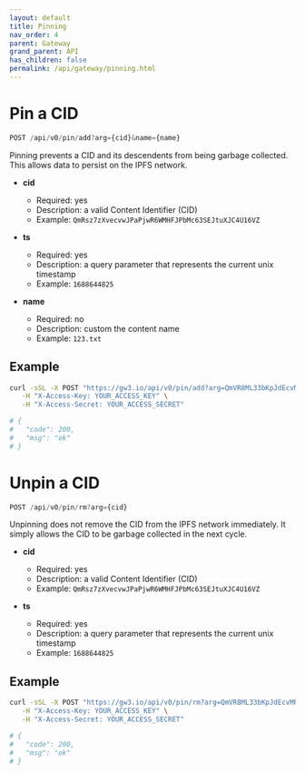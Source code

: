 ```yaml
---
layout: default
title: Pinning
nav_order: 4
parent: Gateway
grand_parent: API
has_children: false
permalink: /api/gateway/pinning.html
---
```


# Pin a CID

```javascript
POST /api/v0/pin/add?arg={cid}&name={name}
```

Pinning prevents a CID and its descendents from being garbage collected.
This allows data to persist on the IPFS network.

- **cid**
  - Required: yes
  - Description: a valid Content Identifier (CID)
  - Example: `QmRsz7zXvecvwJPaPjwR6WMHFJPbMc63SEJtuXJC4U16VZ`

- **ts**
  - Required: yes
  - Description: a query parameter that represents the current unix timestamp
  - Example: `1688644825`

- **name**
  - Required: no
  - Description: custom the content name
  - Example: `123.txt`

## Example

```bash
curl -sSL -X POST "https://gw3.io/api/v0/pin/add?arg=QmVR8ML33bKpJdEcvMR66gkm1Nraf2iWVgQsefPrd3U8og&ts=1688644825" \
   -H "X-Access-Key: YOUR_ACCESS_KEY" \
   -H "X-Access-Secret: YOUR_ACCESS_SECRET"

# {
#   "code": 200,
#   "msg": "ok"
# }
```

# Unpin a CID

```javascript
POST /api/v0/pin/rm?arg={cid}
```

Unpinning does not remove the CID from the IPFS network immediately.
It simply allows the CID to be garbage collected in the next cycle.

- **cid**
  - Required: yes
  - Description: a valid Content Identifier (CID)
  - Example: `QmRsz7zXvecvwJPaPjwR6WMHFJPbMc63SEJtuXJC4U16VZ`

- **ts**
  - Required: yes
  - Description: a query parameter that represents the current unix timestamp
  - Example: `1688644825`

## Example

```bash
curl -sSL -X POST "https://gw3.io/api/v0/pin/rm?arg=QmVR8ML33bKpJdEcvMR66gkm1Nraf2iWVgQsefPrd3U8og&ts=1688644825" \
   -H "X-Access-Key: YOUR_ACCESS_KEY" \
   -H "X-Access-Secret: YOUR_ACCESS_SECRET"

# {
#   "code": 200,
#   "msg": "ok"
# }
```
